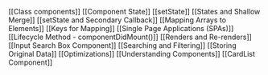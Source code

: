 [[Class components]]
[[Component State]]
[[setState]]
[[States and Shallow Merge]]
[[setState and Secondary Callback]]
[[Mapping Arrays to Elements]]
[[Keys for Mapping]]
[[Single Page Applications (SPAs)]]
[[Lifecycle Method - componentDidMount()]]
[[Renders and Re-renders]]
[[Input Search Box Component]]
[[Searching and Filtering]]
[[Storing Original Data]]
[[Optimizations]]
[[Understanding Components]]
[[CardList Component]]
